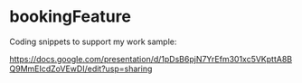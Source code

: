 # bookingFeature

Coding snippets to support my work sample:

https://docs.google.com/presentation/d/1pDsB6pjN7YrEfm301xc5VKpttA8BQ9MmEIcdZoVEwDI/edit?usp=sharing
